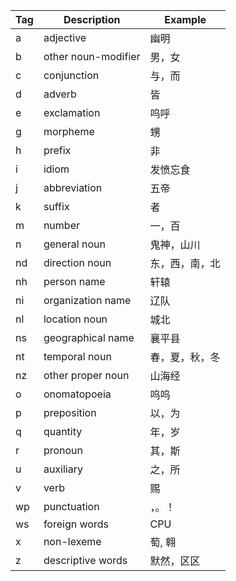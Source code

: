 Tag | Description | Example
--- | --- | ---
a | adjective | 幽明
b | other noun-modifier | 男，女
c | conjunction | 与，而
d | adverb | 皆
e | exclamation | 呜呼
g | morpheme | 甥
h | prefix | 非
i | idiom | 发愤忘食
j | abbreviation | 五帝
k | suffix | 者
m | number | 一，百
n | general noun | 鬼神，山川
nd | direction noun | 东，西，南，北
nh | person name | 轩辕
ni | organization name | 辽队
nl | location noun | 城北
ns | geographical name | 襄平县
nt | temporal noun | 春，夏，秋，冬
nz | other proper noun | 山海经
o | onomatopoeia | 呜呜
p | preposition | 以，为
q | quantity | 年，岁
r | pronoun | 其，斯
u | auxiliary | 之，所
v | verb | 赐
wp | punctuation | ，。！
ws | foreign words | CPU
x | non-lexeme | 萄, 翱
z | descriptive words | 默然，区区
